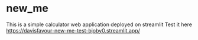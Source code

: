 # new_me
This is a simple calculator web application deployed on streamlit
Test it here
https://davisfavour-new-me-test-bjoby0.streamlit.app/
